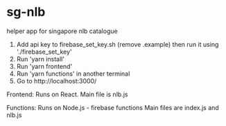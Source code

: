 # sg-nlb
helper app for singapore nlb catalogue

1. Add api key to firebase_set_key.sh (remove .example) then run it using './firebase_set_key'
2. Run 'yarn install'
3. Run 'yarn frontend'
4. Run 'yarn functions' in another terminal
5. Go to http://localhost:3000/


Frontend:
Runs on React.
Main file is nlb.js

Functions:
Runs on Node.js - firebase functions
Main files are index.js and nlb.js
